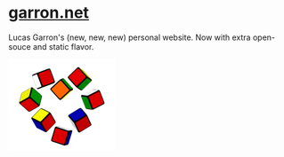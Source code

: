 # [garron.net](https://garron.net/)

Lucas Garron's (new, new, new) personal website. Now with extra open-souce and static flavor.

![Cube Heart](./garron.net/files/img/home/home.png)